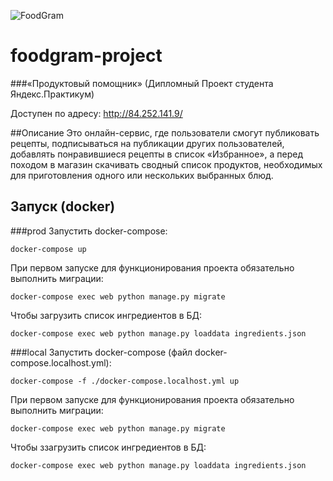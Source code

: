 ![FoodGram](https://github.com/Bratgans/foodgram-project/actions/workflows/yamdb_workflow.yml/badge.svg)
# foodgram-project
###«Продуктовый помощник» (Дипломный Проект студента Яндекс.Практикум)

Доступен по адресу: http://84.252.141.9/

##Описание
Это онлайн-сервис, где пользователи смогут публиковать рецепты, подписываться на публикации других пользователей, добавлять понравившиеся рецепты в список «Избранное», а перед походом в магазин скачивать сводный список продуктов, необходимых для приготовления одного или нескольких выбранных блюд.

## Запуск (docker)
###prod
Запустить docker-compose:

`docker-compose up`

При первом запуске для функционирования проекта обязательно выполнить миграции:

`docker-compose exec web python manage.py migrate`

Чтобы загрузить список ингредиентов в БД:

`docker-compose exec web python manage.py loaddata ingredients.json`

###local
Запустить docker-compose (файл docker-compose.localhost.yml):

`docker-compose -f ./docker-compose.localhost.yml up`

При первом запуске для функционирования проекта обязательно выполнить миграции:

`docker-compose exec web python manage.py migrate`

Чтобы ззагрузить список ингредиентов в БД:

`docker-compose exec web python manage.py loaddata ingredients.json`